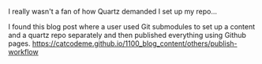 I really wasn't a fan of how Quartz demanded I set up my repo...

I found this blog post where a user used Git submodules to set up a content and a quartz repo separately and then published everything using Github pages.
https://catcodeme.github.io/1100_blog_content/others/publish-workflow